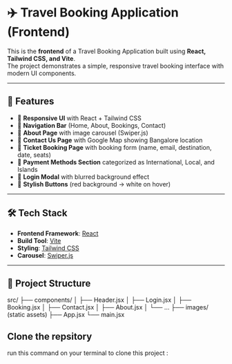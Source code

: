 # ✈️ Travel Booking Application (Frontend)

This is the **frontend** of a Travel Booking Application built using **React, Tailwind CSS, and Vite**.  
The project demonstrates a simple, responsive travel booking interface with modern UI components.

---

## 🚀 Features

- 🔹 **Responsive UI** with React + Tailwind CSS  
- 🔹 **Navigation Bar** (Home, About, Bookings, Contact)  
- 🔹 **About Page** with image carousel (Swiper.js)  
- 🔹 **Contact Us Page** with Google Map showing Bangalore location  
- 🔹 **Ticket Booking Page** with booking form (name, email, destination, date, seats)  
- 🔹 **Payment Methods Section** categorized as International, Local, and Islands  
- 🔹 **Login Modal** with blurred background effect  
- 🔹 **Stylish Buttons** (red background → white on hover)  

---

## 🛠️ Tech Stack

- **Frontend Framework**: [React](https://react.dev/)  
- **Build Tool**: [Vite](https://vitejs.dev/)  
- **Styling**: [Tailwind CSS](https://tailwindcss.com/)  
- **Carousel**: [Swiper.js](https://swiperjs.com/react)  

---

## 📂 Project Structure

src/
├── components/
│ ├── Header.jsx
│ ├── Login.jsx
│ ├── Booking.jsx
│ ├── Contact.jsx
│ ├── About.jsx
│ └── ...
├── images/ (static assets)
├── App.jsx
└── main.jsx

## Clone the repsitory

run this command on your terminal to clone this project :
